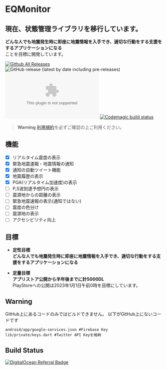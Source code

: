 # EQMonitor

## 現在、状態管理ライブラリを移行しています。

**どんな人でも地震発生時に即座に地震情報を入手でき、適切な行動をする支援をするアプリケーションになる**  
ことを目標に開発しています。

[![Github All Releases](https://img.shields.io/github/downloads/EQMonitor/EQMonitor/total.svg)]()   ![GitHub release (latest by date including pre-releases)](https://img.shields.io/github/v/release/EQMonitor/EQMonitor?color=blue&include_prereleases&label=Release)
![GitHub release (latest by date and asset including pre-releases)](https://img.shields.io/github/downloads-pre/EQMonitor/EQMonitor/latest/app-release.apk)
[![Codemagic build status](https://api.codemagic.io/apps/621bb2a4bc3d3d2156cab924/621bb2a4bc3d3d2156cab923/status_badge.svg)](https://codemagic.io/apps/621bb2a4bc3d3d2156cab924/621bb2a4bc3d3d2156cab923/latest_build)

> **Warning**
> [利用規約](https://github.com/EQMonitor/EQMonitor/blob/main/docs/policy.md)を必ずご確認の上ご利用ください。

## 機能
- [x] リアルタイム震度の表示
- [x] 緊急地震速報・地震情報の通知
- [x] 通知の自動ツイート機能
- [x] 地震履歴の表示
- [x] PGA(リアルタイム加速度)の表示
- [ ] P,S波到達予想円の表示
- [ ] 震源地からの距離の表示
- [ ] 緊急地震速報の表示(通知ではない)
- [ ] 震度の色分け
- [ ] 震源地の表示
- [ ] アクセシビリティ向上  

## 目標
- **定性目標**  
**どんな人でも地震発生時に即座に地震情報を入手でき、適切な行動をする支援をするアプリケーションになる**

- **定量目標**  
**アプリストア公開から半年後までに計5000DL**  
PlayStoreへの公開は2023年1月1日午前0時を目標にしています。


## **Warning**
GitHub上にあるコードのみではビルドできません。
以下がGitHub上にないコードです
```
android/app/google-services.json #Firebase Key
lib/private/keys.dart #Twitter API Keyを格納
```


## Build Status

[![DigitalOcean Referral Badge](https://web-platforms.sfo2.cdn.digitaloceanspaces.com/WWW/Badge%201.svg)](https://www.digitalocean.com/?refcode=642cebc69a3e&utm_campaign=Referral_Invite&utm_medium=Referral_Program&utm_source=badge)
